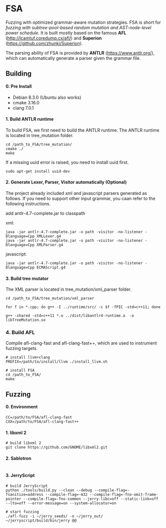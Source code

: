 # FSA
Fuzzing with optimized grammar-aware mutation strategies. FSA is short for *fuzzing with subtree-pool-based random mutation and AST-node-level power schedule*. It is built mostly based on the famous **AFL** (http://lcamtuf.coredump.cx/afl/) and **Superion** (https://github.com/zhunki/Superion).

The parsing ability of FSA is provided by **ANTLR** (https://www.antlr.org/), which can automatically generate a parser given the grammar file. 


## Building

#### 0. Pre Install

- Debian 8.3.0 (Ubuntu also works)
- cmake 3.16.0
- clang 7.0.1

#### 1. Build ANTLR runtime

To build FSA, we first need to build the ANTLR runtime. The ANTLR runtime is located in tree_mutation folder.

```
cd /path_to_FSA/tree_mutation/
cmake ./
make
```

If a missing uuid error is raised, you need to install uuid first.

```
sudo apt-get install uuid-dev
```

#### 2. Generate Lexer, Parser, Visitor automatically (Optional)

The project already included xml and javascript parsers generated as follows. If you need to support other input grammar, you caan refer to the following instructions.

add antlr-4.7-complete.jar to classpath

xml:

```
java -jar antlr-4.7-complete.jar -o path -visitor -no-listener -Dlanguage=Cpp XMLLexer.g4 
java -jar antlr-4.7-complete.jar -o path -visitor -no-listener -Dlanguage=Cpp XMLParser.g4
```

javascript:

```
java -jar antlr-4.7-complete.jar -o path -visitor -no-listener -Dlanguage=Cpp ECMAScript.g4 
```


#### 3. Build tree mutator

The XML parser is located in tree_mutation/xml_parser folder.

```
cd /path_to_FSA/tree_mutation/xml_parser

for f in *.cpp; do g++ -I ../runtime/src/ -c $f -fPIC -std=c++11; done

g++ -shared -std=c++11 *.o ../dist/libantlr4-runtime.a  -o libTreeMutation.so
```

### 4. Build AFL

Compile afl-clang-fast and afl-clang-fast++, which are used to instrument fuzzing targets.

```
# install llvm+clang
PREFIX=/path/to/install/llvm ./install_llvm.sh

# install FSA
cd /path_to_FSA/
make
```

## Fuzzing
#### 0. Environment
```
CC=/path/to/FSA/afl-clang-fast
CXX=/path/to/FSA/afl-clang-fast++
```

#### 1. libxml 2
```
# build libxml 2
git clone https://github.com/GNOME/libxml2.git

```

#### 2. Sablotron
```

```

#### 3. JerryScript

```
# build JerryScript
python ./tools/build.py --clean --debug --compile-flag=-fsanitize=address --compile-flag=-m32 --compile-flag=-fno-omit-frame-pointer --compile-flag=-fno-common --jerry-libc=off --static-link=off --lto=off --error-message=on --system-allocator=on

# start fuzzing
./afl-fuzz -i ~/jerry_seeds/ -o ~/jerry_out/ ~/jerryscript/build/bin/jerry @@
```
